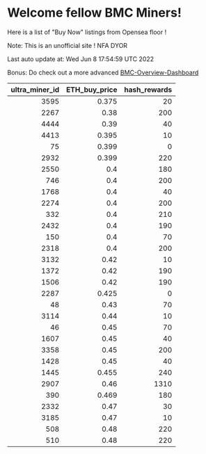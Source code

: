 # Welcome fellow BMC Miners!
Here is a list of "Buy Now" listings from Opensea floor !

Note: This is an unofficial site ! NFA DYOR

Last auto update at: Wed Jun  8 17:54:59 UTC 2022

Bonus: Do check out a more advanced [BMC-Overview-Dashboard](https://dune.com/defifunk/BMC-Overview-Dashboard)


|   ultra_miner_id |   ETH_buy_price |   hash_rewards |
|-----------------:|----------------:|---------------:|
|             3595 |           0.375 |             20 |
|             2267 |           0.38  |            200 |
|             4444 |           0.39  |             40 |
|             4413 |           0.395 |             10 |
|               75 |           0.399 |              0 |
|             2932 |           0.399 |            220 |
|             2550 |           0.4   |            180 |
|              746 |           0.4   |            200 |
|             1768 |           0.4   |             40 |
|             2274 |           0.4   |            200 |
|              332 |           0.4   |            210 |
|             2432 |           0.4   |            190 |
|              150 |           0.4   |             70 |
|             2318 |           0.4   |            200 |
|             3132 |           0.42  |             10 |
|             1372 |           0.42  |            190 |
|             1506 |           0.42  |            190 |
|             2287 |           0.425 |              0 |
|               48 |           0.43  |             70 |
|             3114 |           0.44  |             10 |
|               46 |           0.45  |             70 |
|             1607 |           0.45  |             40 |
|             3358 |           0.45  |            200 |
|             1428 |           0.45  |             40 |
|             1445 |           0.455 |            240 |
|             2907 |           0.46  |           1310 |
|              390 |           0.469 |            180 |
|             2332 |           0.47  |             30 |
|             3185 |           0.47  |             10 |
|              508 |           0.48  |            220 |
|              510 |           0.48  |            220 |